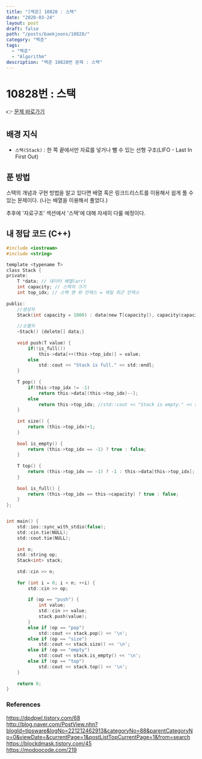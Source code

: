 ```yaml
---
title: "[백준] 10828 : 스택"
date: "2020-03-24"
layout: post
draft: false
path: "/posts/baekjoons/10828/"
category: "백준"
tags:
  - "백준"
  - "Algorithm"
description: "백준 10828번 문제 : 스택"
---
```


# 10828번 : 스택

👉 [문제 바로가기](https://www.acmicpc.net/problem/10828)



## 배경 지식
- `스택(Stack)` : 한 쪽 끝에서만 자료를 넣거나 뺄 수 있는 선형 구조(LIFO - Last In First Out)

## 푼 방법
스택의 개념과 구현 방법을 알고 있다면 배열 혹은 링크드리스트를 이용해서 쉽게 풀 수 있는 문제이다. (나는 배열을 이용해서 풀었다.)

추후에 '자료구조' 섹션에서 '스택'에 대해 자세히 다룰 예정이다.


## 내 정답 코드 (C++)

~~~c
#include <iostream>
#include <string>

template <typename T>
class Stack {
private:
	T *data; // 데이터 배열(arr)
	int capacity; // 스택의 크기
	int top_idx; // 스택 맨 위 인덱스 = 제일 최근 인덱스
	
public:
	//생성자
	Stack(int capacity = 1000) : data(new T[capacity]), capacity(capacity), top_idx(-1) {}
	
	//소멸자
	~Stack() {delete[] data;}
	
	void push(T value) {
		if(!is_full())
			this->data[++(this->top_idx)] = value;
		else
			std::cout << "Stack is full." << std::endl;
	}
	
	T pop() {
		if(this->top_idx != -1)
			return this->data[(this->top_idx)--];
		else
			return this->top_idx; //std::cout << "Stack is empty." << std::endl;
	}
	
	int size() {
		return (this->top_idx)+1;
	}
	
	bool is_empty() {
		return (this->top_idx == -1) ? true : false;
	}
	
	T top() {
		return (this->top_idx == -1) ? -1 : this->data[this->top_idx];
	}
	
	bool is_full() {
		return (this->top_idx == this->capacity) ? true : false;
	}
};


int main() {
	std::ios::sync_with_stdio(false);
	std::cin.tie(NULL); 
	std::cout.tie(NULL);
	
	int n;
	std::string op;
	Stack<int> stack;
	
	std::cin >> n;
	
	for (int i = 0; i < n; ++i) {
		std::cin >> op;
		
		if (op == "push") {
			int value;
			std::cin >> value;
			stack.push(value);
		}
		else if (op == "pop")
			std::cout << stack.pop() << '\n';
		else if (op == "size")
			std::cout << stack.size() << '\n';
		else if (op == "empty")
			std::cout << stack.is_empty() << '\n';
		else if (op == "top")
			std::cout << stack.top() << '\n';
	}
    
    return 0;
}
~~~

### References
https://dpdpwl.tistory.com/68  
http://blog.naver.com/PostView.nhn?blogId=tipsware&logNo=221212462913&categoryNo=88&parentCategoryNo=0&viewDate=&currentPage=1&postListTopCurrentPage=1&from=search  
https://blockdmask.tistory.com/45  
https://modoocode.com/219  
